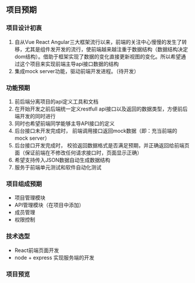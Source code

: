 ## 项目预期
  ### 项目设计初衷
  1. 自从Vue React Angular三大框架流行以来，前端的关注中心慢慢的发生了转移，尤其是组件发开发的流行，使前端越来越注重于数据结构（数据结构决定dom结构）。借助于框架实现了数据的变化直接更新视图的变化。所以希望通过这个项目来实现前端主导api接口数据的结构
  2. 集成mock server功能，驱动前端开发进程。（待开发）
  ### 功能预期
  1. 前后端分离项目的api定义工具和文档
  2. 在开始开发之前后端统一定义restfull api接口以及返回的数据类型，方便前后端开发的同时进行
  3. 同时也希望前端同学能够主导API接口的定义
  4. 后台接口未开发完成时， 前端调用接口返回mock数据（即：充当前端的mock server）
  5. 后台接口开发完成时， 校验返回数据格式是否满足预期，并正确返回给前端页面（保证前端在不修改任何请求接口时，页面显示正确）
  6. 希望支持传入JSON数据自动生成数据结构
  7. 服务于前端单元测试和软件自动化测试
  ### 项目组成预期
  - 项目管理模块
  - API管理模块（在项目中添加）
  - 成员管理
  - 权限控制
  ### 技术选型
  - React前端页面开发
  - node + express 实现服务端的开发
  ### 项目预览
  [项目地址]: (http://api.myjsblog.cn)
